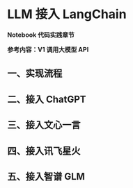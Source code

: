# LLM 接入 LangChain

**Notebook 代码实践章节**

**参考内容：V1 调用大模型 API**

## 一、实现流程

## 二、接入 ChatGPT

## 三、接入文心一言

## 四、接入讯飞星火

## 五、接入智谱 GLM